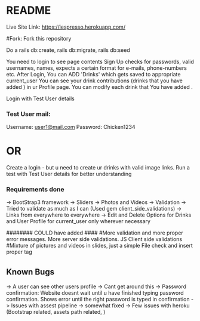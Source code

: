 # README

Live Site Link: https://iespresso.herokuapp.com/

#Fork:
 Fork this repository

 Do a rails db:create, rails db:migrate, rails db:seed

 You need to login to see page contents
 Sign Up checks for passwords, valid usernames, names, expects a certain format for e-mails, phone-numbers etc.
 After Login, You can ADD 'Drinks' which gets saved to appropriate current_user
 You can see your drink contributions (drinks that you have added ) in ur Profile page.
 You can modify each drink that You have added .


 Login with Test User details
### Test User mail:
Username: user1@mail.com
Password: Chicken1234
# OR
 Create a login - but u need to create ur drinks with valid image links.
 Run a test with Test User details for better understanding


### Requirements done

 -> BootStrap3 framework
 -> Sliders -> Photos and Videos
 -> Validation -> Tried to validate as much as I can
(Used gem client_side_validations)
-> Links from everywhere to everywhere
-> Edit and Delete Options for Drinks and User Profile for current_user only wherever necessary



######## COULD have added ####
#More validation and more proper error messages. More server side validations. JS Client side validations
#Mixture of pictures and videos in slides, just a simple File check and insert proper tag
######

## Known Bugs

-> A user can see other users profile -> Cant get around this
-> Password confirmation: Website doesnt wait until u have finished typing password confirmation. Shows error until the right password is typed in confirmation
-> Issues with assest pipeline -> somewhat fixed
-> Few issues with heroku (Bootstrap related, assets path related, )
